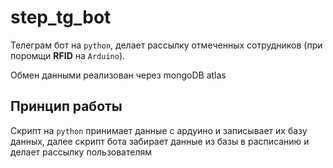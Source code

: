 # step_tg_bot

Телеграм бот на `python`, делает рассылку отмеченных сотрудников (при поромщи **RFID** на `Arduino`). 

Обмен данными реализован через mongoDB atlas

## Принцип работы

Скрипт на `python` принимает данные с ардуино и записывает их базу данных, далее скрипт бота забирает данные из базы в расписанию  и делает рассылку пользователям
